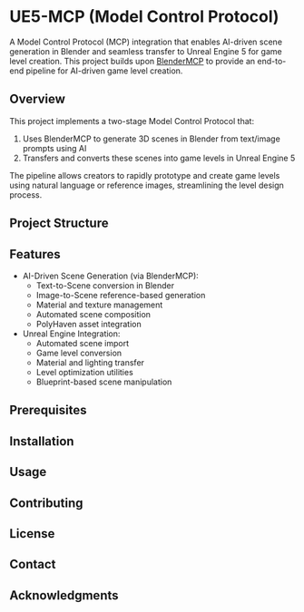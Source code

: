 # UE5-MCP (Model Control Protocol)

A Model Control Protocol (MCP) integration that enables AI-driven scene generation in Blender and seamless transfer to Unreal Engine 5 for game level creation. This project builds upon [BlenderMCP](https://github.com/ahujasid/blender-mcp) to provide an end-to-end pipeline for AI-driven game level creation.

## Overview

This project implements a two-stage Model Control Protocol that:

1. Uses BlenderMCP to generate 3D scenes in Blender from text/image prompts using AI
2. Transfers and converts these scenes into game levels in Unreal Engine 5

The pipeline allows creators to rapidly prototype and create game levels using natural language or reference images, streamlining the level design process.

## Project Structure

## Features

- AI-Driven Scene Generation (via BlenderMCP):
  - Text-to-Scene conversion in Blender
  - Image-to-Scene reference-based generation
  - Material and texture management
  - Automated scene composition
  - PolyHaven asset integration
- Unreal Engine Integration:
  - Automated scene import
  - Game level conversion
  - Material and lighting transfer
  - Level optimization utilities
  - Blueprint-based scene manipulation

## Prerequisites

## Installation

## Usage

## Contributing

## License

## Contact

## Acknowledgments
